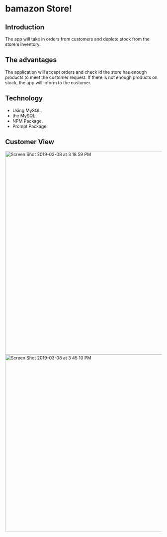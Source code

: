 # bamazon Store!

## Introduction

The app will take in orders from customers and deplete stock from the store's inventory. 

## The advantages
The  application will accept orders and check id the store has enough products to meet the customer request. 
If there is not enough products on stock, the app will inform to the customer. 

## Technology
- Using MySQL.
- the MySQL.
- NPM Package.
- Prompt Package.

## Customer View

<img width="653" alt="Screen Shot 2019-03-08 at 3 18 59 PM" src="https://user-images.githubusercontent.com/44978024/54056362-d46c4300-41bd-11e9-8959-432e29ac5337.png">

<img width="569" alt="Screen Shot 2019-03-08 at 3 45 10 PM" src="https://user-images.githubusercontent.com/44978024/54056408-f5cd2f00-41bd-11e9-9a39-44748ce89f63.png">
